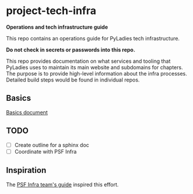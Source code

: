 # project-tech-infra
**Operations and tech infrastructure guide**

This repo contains an operations guide for PyLadies tech infrastructure.

**Do not check in secrets or passwords into this repo.**

This repo provides documentation on what services and tooling that PyLadies uses
to maintain its main website and subdomains for chapters. The purpose is to provide
high-level information about the infra processes. Detailed build steps
would be found in individual repos.

## Basics

[Basics document](./basics.md)

## TODO
- [ ] Create outline for a sphinx doc
- [ ] Coordinate with PSF Infra 

## Inspiration

The [PSF Infra team's guide](https://infra.psf.io/) inspired this effort.
